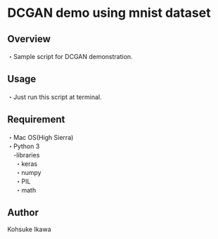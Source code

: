 DCGAN demo using mnist dataset
====

## Overview
・Sample script for DCGAN demonstration.

## Usage
・Just run this script at terminal.

## Requirement
・Mac OS(High Sierra)  
・Python 3  
<span>　</span>-libraries  
<span>　 </span>・keras  
<span>　 </span>・numpy  
<span>　 </span>・PIL  
<span>　 </span>・math  

## Author
Kohsuke Ikawa
